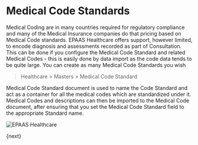<!-- add-breadcrumbs -->
# Medical Code Standards
Medical Coding are in many countries required for regulatory compliance and many of the Medical Insurance companies do that pricing based on Medical Code standards. EPAAS Healthcare offers support, however limited, to encode diagnosis and assessments recorded as part of Consultation. This can be done if you configure the Medical Code Standard and related Medical Codes - this is easily done by data import as the code data tends to be quite large. You can create as many Medical Code Standards you wish
> Healthcare > Masters > Medical Code Standard

Medical Code Standard document is used to name the Code Standard and act as a container for all the medical codes which are standardized under it. Medical Codes and descriptions can then be imported to the Medical Code document, after ensuring that you set the Medical Code Standard field to the appropriate Standard name.

<img class="screenshot" alt="EPAAS Healthcare" src="{{docs_base_url}}/assets/img/healthcare/medical_code_1.png">

{next}
